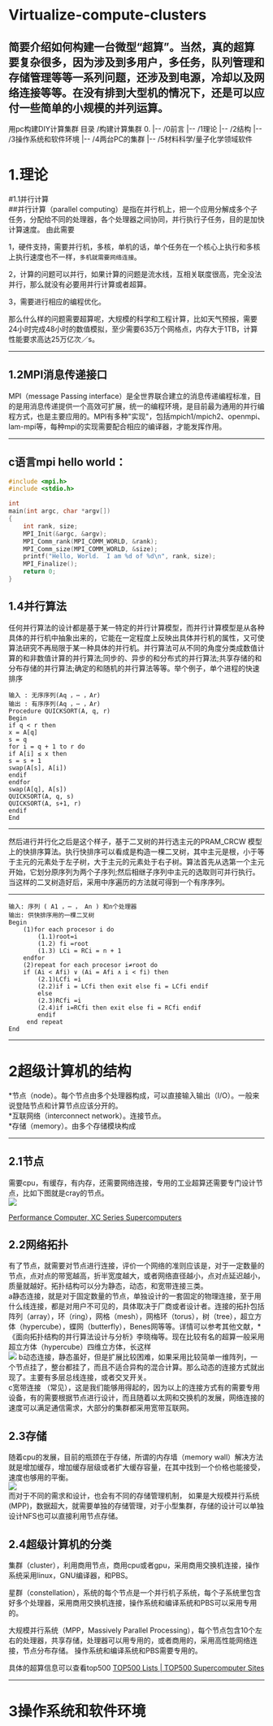 # Virtualize-compute-clusters
简要介绍如何构建一台微型“超算”。当然，真的超算要复杂很多，因为涉及到多用户，多任务，队列管理和存储管理等等一系列问题，还涉及到电源，冷却以及网络连接等等。在没有排到大型机的情况下，还是可以应付一些简单的小规模的并列运算。
-----------------------------------------------------------------
用pc构建DIY计算集群
目录
/构建计算集群
0. |-- /0前言
|-- /1理论
|-- /2结构
|-- /3操作系统和软件环境
|-- /4两台PC的集群
|-- /5材料科学/量子化学领域软件

1.理论
======
#1.1并行计算<br>
##并行计算（parallel computing）是指在并行机上，把一个应用分解成多个子任务，分配给不同的处理器，各个处理器之间协同，并行执行子任务，目的是加快计算速度。
由此需要

1，硬件支持，需要并行机，多核，单机的话，单个任务在一个核心上执行和多核上执行速度也不一样，`多机就需要网络连接`。

2，计算的问题可以并行，如果计算的问题是流水线，互相关联度很高，完全没法并行，那么就没有必要用并行计算或者超算。

3，需要进行相应的编程优化。

那么什么样的问题需要超算呢，大规模的科学和工程计算，比如天气预报，需要24小时完成48小时的数值模拟，至少需要635万个网格点，内存大于1TB，计算性能要求高达25万亿次／s。

------
1.2MPI消息传递接口<br>
-------
MPI（message Passing interface）是全世界联合建立的消息传递编程标准，目的是用消息传递提供一个高效可扩展，统一的编程环境，是目前最为通用的并行编程方式，也是主要应用的。MPI有多种"实现"，包括mpich1/mpich2、openmpi、lam-mpi等，每种mpi的实现需要配合相应的编译器，才能发挥作用。

-------

c语言mpi hello world：
-------
```C
#include <mpi.h>
#include <stdio.h>

int
main(int argc, char *argv[])
{
    int rank, size;
    MPI_Init(&argc, &argv);
    MPI_Comm_rank(MPI_COMM_WORLD, &rank);
    MPI_Comm_size(MPI_COMM_WORLD, &size);
    printf("Hello, World.  I am %d of %d\n", rank, size);
    MPI_Finalize();
    return 0;
}
```

1.4并行算法
-----
任何并行算法的设计都是基于某一特定的并行计算模型，而并行计算模型是从各种具体的并行机中抽象出来的，它能在一定程度上反映出具体并行机的属性，又可使算法研究不再局限于某一种具体的并行机。并行算法可从不同的角度分类成数值计算的和非数值计算的并行算法;同步的、异步的和分布式的并行算法;共享存储的和分布存储的并行算法;确定的和随机的并行算法等等。举个例子，单个进程的快速排序<br>
```pseudocode
输入 : 无序序列(Aq ，⋯ ，Ar)
输出 : 有序序列(Aq ，⋯ ，Ar)
Procedure QUICKSORT(A, q, r)
Begin
if q < r then
x = A[q]
s = q
for i = q + 1 to r do
if A[i] ≤ x then
s = s + 1
swap(A[s], A[i])
endif
endfor
swap(A[q], A[s])
QUICKSORT(A, q, s)
QUICKSORT(A, s+1, r)
endif
End
```

------
然后进行并行化之后是这个样子，基于二叉树的并行选主元的PRAM_CRCW 模型上的快排序算法。执行快排序可以看成是构造一棵二叉树，其中主元是根，小于等于主元的元素处于左子树，大于主元的元素处于右子树。算法首先从选第一个主元开始，它划分原序列为两个子序列;然后相继子序列中主元的选取则可并行执行。当这样的二叉树造好后，采用中序遍历的方法就可得到一个有序序列。

------
```pseudocode
输入: 序列 ( A1 ，⋯ ， An ) 和n个处理器
输出: 供快排序用的一棵二叉树				
Begin
    (1)for each procesor i do			
        (1.1)root=i
        (1.2) fi =root
        (1.3) LCi = RCi = n + 1					
    endfor
    (2)repeat for each procesor i≠root do 
    if (Ai < Afi) ∨ (Ai = Afi ∧ i < fi) then		
        (2.1)LCfi =i				
        (2.2)if i = LCfi then exit else fi = LCfi endif			
        else
        (2.3)RCfi =i		
        (2.4)if i=RCfi then exit else fi = RCfi endif
        endif
     end repeat					
End
```

-------

2超级计算机的结构<br>
=====
*节点（node）。每个节点由多个处理器构成，可以直接输入输出（I/O）。一般来说登陆节点和计算节点应该分开的。<br>
*互联网络（interconnect network）。连接节点。<br>
*存储（memory）。由多个存储模块构成<br>

------

2.1节点
-----

需要cpu，有缓存，有内存，还需要网络连接，专用的工业超算还需要专门设计节点，比如下图就是cray的节点。<br>
![](https://pic4.zhimg.com/80/v2-bcb98be32d7abc552534caf6bdd4c947_720w.webp)  <br>

[Performance Computer, XC Series Supercomputers](http://www.cray.com/products/computing/xc-series?tab=technology "进入网站")

2.2网络拓扑
----

有了节点，就需要对节点进行连接，评价一个网络的准则应该是，对于一定数量的节点，点对点的带宽越高，折半宽度越大，或者网络直径越小，点对点延迟越小，质量就越好。拓扑结构可以分为静态，动态，和宽带连接三类。<br>
a静态连接，就是对于固定数量的节点，单独设计的一套固定的物理连接，至于用什么线连接，都是对用户不可见的，具体取决于厂商或者设计者。连接的拓扑包括阵列（array），环（ring），网格（mesh），网格环（torus），树（tree），超立方体（hypercube），蝶网（butterfly），Benes网等等。详情可以参考其他文献，*《面向拓扑结构的并行算法设计与分析》李晓梅等。现在比较有名的超算一般采用超立方体（hypercube）四维立方体，长这样<br>
![](https://pic4.zhimg.com/80/v2-61a0a029aa6139cdbc357aaebb270a23_720w.webp)
b动态连接，静态虽好，但是扩展比较困难，如果采用比较简单一维阵列，一个节点挂了，整台都挂了，而且不适合异构的混合计算。那么动态的连接方式就出现了。主要有多层总线连接，或者交叉开关。<br>
c宽带连接 （常见），这是我们能够用得起的，因为以上的连接方式有的需要专用设备，有的需要根据节点进行设计，而且随着以太网和交换机的发展，网络连接的速度可以满足通信需求，大部分的集群都采用宽带互联网。<br>

2.3存储
-------

随着cpu的发展，目前的瓶颈在于存储，所谓的内存墙（memory wall）解决方法就是增加缓存，增加缓存层级或者扩大缓存容量，在其中找到一个价格也能接受，速度也够用的平衡。<br>
![](https://pic3.zhimg.com/80/v2-951e08e8c059629161c680266790e442_1440w.webp)  <br>
而对于不同的需求和设计，也会有不同的存储管理机制， 如果是大规模并行系统(MPP)，数据超大，就需要单独的存储管理，对于小型集群，存储的设计可以单独设计NFS也可以直接利用节点存储。<br>

2.4超级计算机的分类
------

集群（cluster），利用商用节点，商用cpu或者gpu，采用商用交换机连接，操作系统采用linux，GNU编译器，和PBS。<br>

星群（constellation），系统的每个节点是一个并行机子系统，每个子系统里包含好多个处理器，采用商用交换机连接，操作系统和编译系统和PBS可以采用专用的。<br>

大规模并行系统（MPP，Massively Parallel Processing），每个节点包含10个左右的处理器，共享存储，处理器可以用专用的，或者商用的，采用高性能网络连接，节点分布存储。 操作系统和编译系统和PBS需要专用的。<br>

具体的超算信息可以查看top500 [TOP500 Lists | TOP500 Supercomputer Sites](https://www.top500.org/lists/top500/ "进入网站")<br>

------

3操作系统和软件环境
=====
